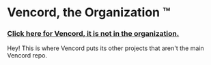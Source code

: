 # Vencord, the Organization :tm:
### [Click here for Vencord, it is not in the organization.](https://github.com/Vendicated/Vencord)

Hey! This is where Vencord puts its other projects that aren't the main Vencord repo.
